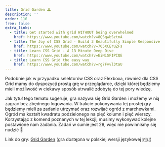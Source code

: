 ```yaml
---
title: Grid Garden 🕹️
description: ''
order: 110
free: false
extra_links:
  - title: Get started with grid WITHOUT being overwhelmed
    href: https://www.youtube.com/watch?v=8QSqwbSztnA
  - title: The Joy of CSS Grid - Build 3 Beautifully Simple Responsive Layouts
    href: https://www.youtube.com/watch?v=705XCEruZFs
  - title: Learn CSS Grid - A 13 Minute Deep Dive
    href: https://www.youtube.com/watch?v=EiNiSFIPIQE
  - title: Learn CSS Grid the easy way
    href: https://www.youtube.com/watch?v=rg7Fvvl3taU
---
```


Podobnie jak w przypadku selektorów CSS oraz Flexboxa, również dla CSS Grid mamy do dyspozycji prostą grę w przeglądarce, dzięki której będziemy mieli możliwość w ciekawy sposób utrwalić zdobytą do tej pory wiedzę.

Jak tytuł tego tematu sugeruje, gra nazywa się Grid Garden i możemy w nią zagrać bez zbędnego logowania. W trakcie pokonywania tej prostej gry będziemy mieli za zadanie utrzymać oraz rozwijać ogród z marchewkami. Ogród ma kształt kwadratu podzielonego na pięć kolumn i pięć wierszy. Korzystając z komend poznanych w tej lekcji, musimy wykonywać kolejne postawione nam zadania. Zadań w sumie jest 28, więc nie powinniśmy się nudzić 🙂

Link do gry: [Grid Garden](https://cssgridgarden.com/#pl) (gra dostępna w polskiej wersji językowej 🇵🇱)
